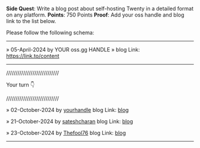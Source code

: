 **Side Quest**: Write a blog post about self-hosting Twenty in a detailed format on any platform.
**Points**: 750 Points
**Proof**: Add your oss handle and blog link to the list below.

Please follow the following schema:

---

» 05-April-2024 by YOUR oss.gg HANDLE » blog Link: https://link.to/content

---

////////////////////////////

Your turn 👇

////////////////////////////

» 02-October-2024 by [yourhandle](https://oss.gg/yourhandle) blog Link: [blog](https://twenty.com/)

» 21-October-2024 by [sateshcharan](https://oss.gg/sateshcharan) blog Link: [blog](https://dev.to/sateshcharan/streamlined-self-hosting-with-twenty-crm-1-click-docker-compose-setup-188o)

» 23-October-2024 by [Thefool76](https://oss.gg/thefool76) blog Link: [blog](https://k5lo7h.hashnode.dev/a-detailed-guide-to-self-host-twenty-crm-on-you-local-server)

---
